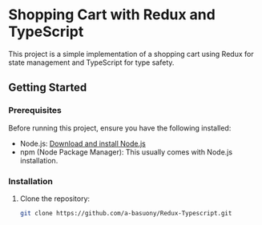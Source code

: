 # Shopping Cart with Redux and TypeScript

This project is a simple implementation of a shopping cart using Redux for state management and TypeScript for type safety.

## Getting Started

### Prerequisites

Before running this project, ensure you have the following installed:

- Node.js: [Download and install Node.js](https://nodejs.org/)
- npm (Node Package Manager): This usually comes with Node.js installation.

### Installation

1. Clone the repository:

   ```bash
   git clone https://github.com/a-basuony/Redux-Typescript.git
